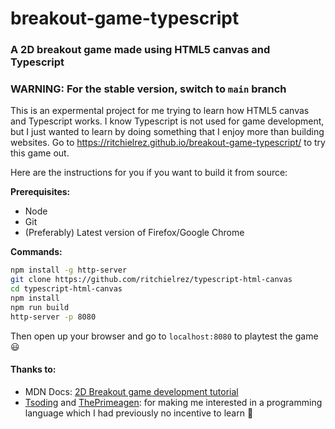 # breakout-game-typescript
### A 2D breakout game made using HTML5 canvas and Typescript 
### WARNING: For the stable version, switch to `main` branch

This is an expermental project for me trying to learn how HTML5 canvas and Typescript works. I
know Typescript is not used for game development, but I just wanted to learn by doing something that
I enjoy more than building websites. Go to https://ritchielrez.github.io/breakout-game-typescript/ to
try this game out.

Here are the instructions for you if you want to build it from source:

**Prerequisites:**

- Node
- Git
- (Preferably) Latest version of Firefox/Google Chrome

**Commands:**

```bash
npm install -g http-server
git clone https://github.com/ritchielrez/typescript-html-canvas
cd typescript-html-canvas
npm install
npm run build
http-server -p 8080
```

Then open up your browser and go to `localhost:8080` to playtest the game 😃

#### Thanks to:
- MDN Docs: [2D Breakout game development tutorial](https://developer.mozilla.org/en-US/docs/Games/Tutorials/2D_Breakout_game_pure_JavaScript)
- [Tsoding](https://www.youtube.com/c/TsodingDaily) and [ThePrimeagen](https://www.youtube.com/channel/UC8ENHE5xdFSwx71u3fDH5Xw): for making me interested in a programming language which I had previously no incentive to learn 🙂
